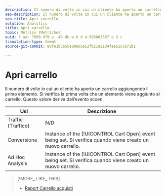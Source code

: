 ```yaml
---
description: Il numero di volte in cui un cliente ha aperto un carrello aggiungendo il primo elemento. Si verifica la prima volta che un elemento viene aggiunto al carrello. Questo valore deriva dall'evento scoen.
seo-description: Il numero di volte in cui un cliente ha aperto un carrello aggiungendo il primo elemento. Si verifica la prima volta che un elemento viene aggiunto al carrello. Questo valore deriva dall'evento scoen.
seo-title: Apri carrello
solution: Analytics
title: Apri carrello
topic: Metrics (Metriche)
uuid: 3 aac 7908-979 e -48 db-a 6 d 4-580863657 e 3 c
translation-type: tm+mt
source-git-commit: 86fe1b3650100a05e52fb2102134fee515c871b1

---
```



# Apri carrello

Il numero di volte in cui un cliente ha aperto un carrello aggiungendo il primo elemento. Si verifica la prima volta che un elemento viene aggiunto al carrello. Questo valore deriva dall'evento scoen.

| Usi | Descrizione |
|---|---|
| Traffic (Traffico) | N/D |
| Conversione   | Instance of the [!UICONTROL Cart Open] event being set. Si verifica quando viene creato un nuovo carrello. |
| Ad Hoc Analysis | Instance of the [!UICONTROL Cart Open] event being set. Si verifica quando viene creato un nuovo carrello. |

>[!MORE_ LIKE_ THIS]
>
>* [Report Carrello acquisti](/help/components/c-variables/dimensionslist/reports-shopping-cart.md)

